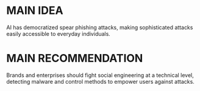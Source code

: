# MAIN IDEA
AI has democratized spear phishing attacks, making sophisticated attacks easily accessible to everyday individuals.

# MAIN RECOMMENDATION
Brands and enterprises should fight social engineering at a technical level, detecting malware and control methods to empower users against attacks.
